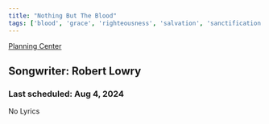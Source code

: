 ```yaml
---
title: "Nothing But The Blood"
tags: ['blood', 'grace', 'righteousness', 'salvation', 'sanctification']
---
```


[Planning Center](https://services.planningcenteronline.com/songs/12501463)

## Songwriter: Robert Lowry
### Last scheduled: Aug 4, 2024          

No Lyrics
